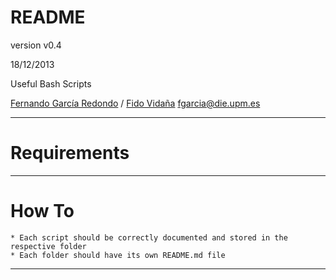 # README
version v0.4

18/12/2013

Useful Bash Scripts

[Fernando García Redondo](http://www.fernandeando.com) / [Fido Vidaña](http://www.fidomenal.com)
[fgarcia@die.upm.es](mailto:fgarcia@die.upm.es)

****************************
# Requirements

****************************
# How To
	* Each script should be correctly documented and stored in the respective folder
	* Each folder should have its own README.md file
****************************
